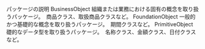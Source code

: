 パッケージの説明</b>
</b>
BusinessObject</b>
組織または業務における固有の概念を取り扱うパッケージ。　商品クラス、取扱商品クラスなど。</b>
</b>
FoundationObject</b>
一般的かつ基礎的な概念を取り扱うパッケージ。　期間クラスなど。</b>
</b>
PrimitiveObject</b>
礎的なデータ型を取り扱うパッケージ。　名称クラス、金額クラス、日付クラスなど。</b>
